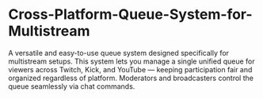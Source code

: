 # Cross-Platform-Queue-System-for-Multistream
A versatile and easy-to-use queue system designed specifically for multistream setups. This system lets you manage a single unified queue for viewers across Twitch, Kick, and YouTube — keeping participation fair and organized regardless of platform. Moderators and broadcasters control the queue seamlessly via chat commands.
